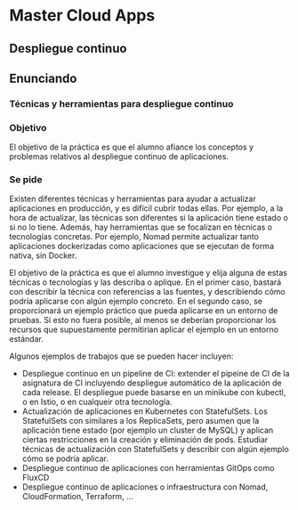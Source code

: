 # Master Cloud Apps

##  Despliegue continuo

## Enunciando

###   Técnicas y herramientas para despliegue continuo

### Objetivo

El objetivo de la práctica es que el alumno afiance los conceptos y problemas relativos al despliegue continuo de aplicaciones.

### Se pide

Existen diferentes técnicas y herramientas para ayudar a actualizar aplicaciones en producción, y es difícil cubrir todas ellas. Por ejemplo, a la hora de actualizar, las técnicas son diferentes si la aplicación tiene estado o si no lo tiene. Además, hay herramientas que se focalizan en técnicas o tecnologías concretas. Por ejemplo, Nomad permite actualizar tanto aplicaciones dockerizadas como aplicaciones que se ejecutan de forma nativa, sin Docker.

El objetivo de la práctica es que el alumno investigue y elija alguna de estas técnicas o tecnologías y las describa o aplique. En el primer caso, bastará con describir la técnica con referencias a las fuentes, y describiendo cómo podría aplicarse con algún ejemplo concreto. En el segundo caso, se proporcionará un ejemplo práctico que pueda aplicarse en un entorno de pruebas. Si esto no fuera posible, al menos se deberían proporcionar los recursos que supuestamente permitirían aplicar el ejemplo en un entorno estándar.

Algunos ejemplos de trabajos que se pueden hacer incluyen:
- Despliegue continuo en un pipeline de CI: extender el pipeine de CI de la asignatura
de CI incluyendo despliegue automático de la aplicación de cada release. El despliegue puede basarse en un minikube con kubectl, o en Istio, o en cualqueir otra tecnología.
- Actualización de aplicaciones en Kubernetes con StatefulSets. Los StatefulSets con similares a los ReplicaSets, pero asumen que la aplicación tiene estado (por ejemplo un cluster de MySQL) y aplican ciertas restricciones en la creación y eliminación de pods. Estudiar técnicas de actualización con StatefulSets y describir con algún ejemplo cómo se podría aplicar.
- Despliegue continuo de aplicaciones con herramientas GitOps como FluxCD
- Despliegue continuo de aplicaciones o infraestructura con Nomad, CloudFormation,
Terraform, ...
